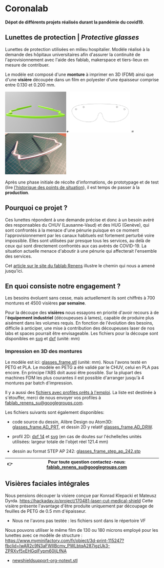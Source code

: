 # Coronalab

**Dépot de différents projets réalisés durant la pandémie du covid19.**

## Lunettes de protection | _Protective glasses_

Lunettes de protection utilisées en milieu hospitalier. Modèle réalisé à la demande des hôpitaux universitaires afin d'assurer la continuité de l'aprovisionnement avec l'aide des fablab, makerspace et tiers-lieux en mesure de contribuer.

Le modèle est composé d'une **monture** à imprimer en 3D (FDM) ainsi que d'une **visière** découpée dans un film en polyester d'une épaisseur comprise entre 0.130 et 0.200 mm.


<img src="media/frame.jpg" width="200" />*+*
<img src="media/thumb_frame_lenses.png" width="200" />*=*
<img src="media/glasses_assembled.jpg" title="prototype imprimé et découpé par Matthieu Borgognon" width="200" />


Après une phase initiale de récolte d'informations, de prototypage et de test (lire [l'historique des points de situation](https://github.com/FabLabRenens/Coronalab/wiki/Historique)), il est temps de passer à la **production**.

## Pourquoi ce projet ?

Ces lunettes répondent à une demande précise et donc à un besoin avéré des responsables du CHUV (Lausanne-Vaud) et des HUG (Genève), qui sont confrontés à la menace d'une pénurie puisque en ce moment l'approvisionnement par les canaux habituels est fortement perturbé voire impossible.
Elles sont utilisées par presque tous les services, au delà de ceux qui sont directement confrontés aux cas avérés de COVID-19. La situation actuelle menace d'aboutir à une pénurie qui affecterait l'ensemble des services.

Cet [article sur le site du fablab Renens](http://www.fablab-renens.ch/news/covid19-que-faisons-nous/) illustre le chemin qui nous a amené jusqu'ici.

## En quoi consiste notre engagement ?

Les besoins évoluent sans cesse, mais actuellement ils sont chiffrés à 700 montures et 4500 visières **par semaine**.


Pour la découpe des **visières** nous essayons en priorité d'avoir recours à de l'**équipement industriel** (découpeuses à lames), capable de produire plus aisément dans les volumes requis. En fonction de l'évolution des besoins, difficile à anticiper, une mise à contribution des découpeuses laser de nos labs et spaces pourrait être envisageable. Les fichiers pour la découpe sont disponibles en [svg](glasses/glasses_lenses.svg) et [dxf](glasses/glasses_lenses.dxf) (unité: mm)



### Impression en 3D des **montures**

Le modèle est ici: [glasses_frame.stl](glasses/glasses_frame.stl) (unité: mm).
Nous l'avons testé en PETG et PLA. Le modèle en PETG a été validé par le CHUV, celui en PLA pas encore.
En principe l'ABS doit aussi être possible.
Sur la plupart des machines FDM les plus courantes il est possible d'arranger jusqu'à 4 montures par batch d'impression.

Il y a aussi des [fichiers avec profiles prêts à l'emploi](https://github.com/FabLabRenens/Coronalab/wiki/Print-profiles). La liste est destinée à s'étouffer, merci de nous envoyer vos profiles à fablab_renens_su@googlegroups.com.

Les fichiers suivants sont également disponibles:

- code source du dessin, Alibre Design ou Atom3D: [glasses_frame.AD_PRT](glasses/glasses_frame.AD_PRT), et dessin 2D y relatif [glasses_frame.AD_DRW](glasses/glasses_frame.AD_DRW).

- profil 2D: [dxf 14](glasses/glasses_frame.dxf) et [svg](glasses/glasses_frame.svg) (en cas de doutes sur l'échelle/les unités utilisées: largeur totale de l'objet réel 121.4 mm)
- dessin au format STEP AP 242: [glasses_frame_step_ap_242.stp](glasses/glasses_frame_step_ap_242.stp)

| 👉 | Pour toute question contactez-nous:  fablab_renens_su@googlegroups.com |
|----| :-------:|


## Visières faciales intégrales

Nous pensions découper la visiere conçue par Konrad Klepacki et Mateusz Dyrda.
https://hackaday.io/project/170481-laser-cut-medical-shield
Cette visière présente l'avantage d'être produite uniquement par découpage de feuilles de PETG de 0.5 mm d'épaisseur.

- Nous ne l'avons pas testée : les fichiers sont dans le répertoire VF

Nous pouvons utiliser le même film de 130 ou 180 microns employé pour les lunettes avec ce modéle de structure :
https://www.myminifactory.com/fr/object/3d-print-115247?fbclid=IwAR2c9N3aFWIlBcmv_PWLbtqA287igzUk3-ZPRXvf5xEHGqIFypm60IjLfNA

- [newshieldsupport-org-notext.stl](ns/newshieldsupport-org-notext.stl)
	


